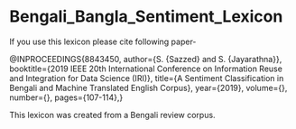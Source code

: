 # Bengali_Bangla_Sentiment_Lexicon
If you use this lexicon please cite following paper-

@INPROCEEDINGS{8843450,
  author={S. {Sazzed} and S. {Jayarathna}},
  booktitle={2019 IEEE 20th International Conference on Information Reuse and Integration for Data Science (IRI)}, 
  title={A Sentiment Classification in Bengali and Machine Translated English Corpus}, 
  year={2019},
  volume={},
  number={},
  pages={107-114},}



This lexicon was created from a Bengali review corpus.
